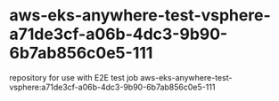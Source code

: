 # aws-eks-anywhere-test-vsphere-a71de3cf-a06b-4dc3-9b90-6b7ab856c0e5-111
repository for use with E2E test job aws-eks-anywhere-test-vsphere:a71de3cf-a06b-4dc3-9b90-6b7ab856c0e5-111
